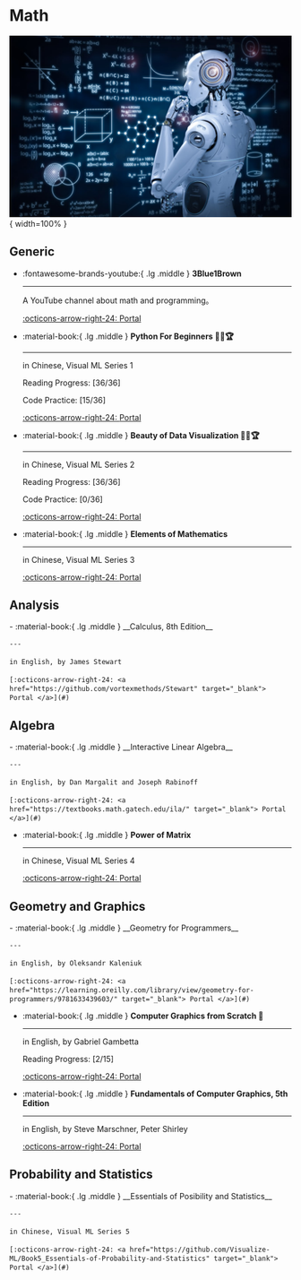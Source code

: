 <!-- ---
comments: false
--- -->

# Math

![MATH](math.jpg){ width=100% }

## Generic

<div class="grid cards" markdown>

-   :fontawesome-brands-youtube:{ .lg .middle } __3Blue1Brown__

    ---

    A YouTube channel about math and programming。

    [:octicons-arrow-right-24: <a href="https://www.youtube.com/@3blue1brown" target="_blank"> Portal </a>](#)  

-   :material-book:{ .lg .middle } __Python For Beginners 🎯✅🏆__

    ---

    in Chinese, Visual ML Series 1

    Reading Progress: [36/36]

    Code Practice: [15/36]

    [:octicons-arrow-right-24: <a href="https://github.com/Visualize-ML/Book1_Python-For-Beginners" target="_blank"> Portal </a>](#)

-  :material-book:{ .lg .middle } __Beauty of Data Visualization 🎯✅🏆__

    ---

    in Chinese, Visual ML Series 2

    Reading Progress: [36/36]

    Code Practice: [0/36]

    [:octicons-arrow-right-24: <a href="https://github.com/Visualize-ML/Book2_Beauty-of-Data-Visualization" target="_blank"> Portal </a>](#)
    

-  :material-book:{ .lg .middle } __Elements of Mathematics__

    ---

    in Chinese, Visual ML Series 3

    [:octicons-arrow-right-24: <a href="https://github.com/Visualize-ML/Book3_Elements-of-Mathematics" target="_blank"> Portal </a>](#)

</div>

## Analysis
<div class="grid cards" markdown>
-   :material-book:{ .lg .middle } __Calculus, 8th Edition__

    ---

    in English, by James Stewart

    [:octicons-arrow-right-24: <a href="https://github.com/vortexmethods/Stewart" target="_blank"> Portal </a>](#)


</div>

## Algebra

<div class="grid cards" markdown>
-   :material-book:{ .lg .middle } __Interactive Linear Algebra__

    ---

    in English, by Dan Margalit and Joseph Rabinoff

    [:octicons-arrow-right-24: <a href="https://textbooks.math.gatech.edu/ila/" target="_blank"> Portal </a>](#)

-  :material-book:{ .lg .middle } __Power of Matrix__

    ---

    in Chinese, Visual ML Series 4

    [:octicons-arrow-right-24: <a href="https://github.com/Visualize-ML/Book4_Power-of-Matrix" target="_blank"> Portal </a>](#)

</div>

## Geometry and Graphics
<div class="grid cards" markdown>
-   :material-book:{ .lg .middle } __Geometry for Programmers__

    ---

    in English, by Oleksandr Kaleniuk

    [:octicons-arrow-right-24: <a href="https://learning.oreilly.com/library/view/geometry-for-programmers/9781633439603/" target="_blank"> Portal </a>](#)

-   :material-book:{ .lg .middle } __Computer Graphics from Scratch 🎯__

    ---

    in English, by Gabriel Gambetta

    Reading Progress: [2/15]

    [:octicons-arrow-right-24: <a href="https://learning.oreilly.com/library/view/computer-graphics-from/9781098128968/" target="_blank"> Portal </a>](#)

-   :material-book:{ .lg .middle } __Fundamentals of Computer Graphics, 5th Edition__

    ---

    in English, by Steve Marschner, Peter Shirley

    [:octicons-arrow-right-24: <a href="https://learning.oreilly.com/library/view/fundamentals-of-computer/9781000426359/" target="_blank"> Portal </a>](#)

</div>

## Probability and Statistics

<div class="grid cards" markdown>
-  :material-book:{ .lg .middle } __Essentials of Posibility and Statistics__

    ---

    in Chinese, Visual ML Series 5

    [:octicons-arrow-right-24: <a href="https://github.com/Visualize-ML/Book5_Essentials-of-Probability-and-Statistics" target="_blank"> Portal </a>](#)
</div>